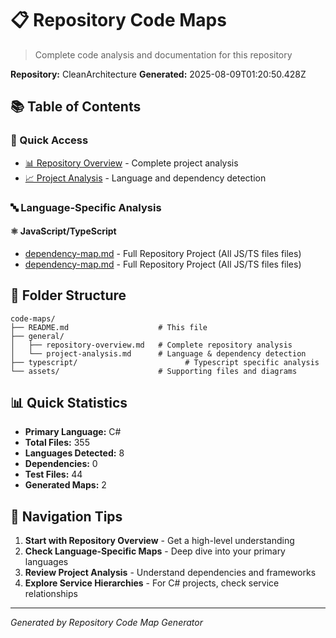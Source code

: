 # 📋 Repository Code Maps

> Complete code analysis and documentation for this repository

**Repository:** CleanArchitecture
**Generated:** 2025-08-09T01:20:50.428Z

## 📚 Table of Contents

### 🎯 Quick Access
- [📊 Repository Overview](./general/repository-overview.md) - Complete project analysis
- [📈 Project Analysis](./general/project-analysis.md) - Language and dependency detection

### 🔤 Language-Specific Analysis

#### ⚛️ JavaScript/TypeScript
- [dependency-map.md](./typescript/dependency-map.md) - Full Repository Project (All JS/TS files files)
- [dependency-map.md](./typescript/dependency-map.md) - Full Repository Project (All JS/TS files files)

## 📁 Folder Structure

```
code-maps/
├── README.md                    # This file
├── general/
│   ├── repository-overview.md   # Complete repository analysis
│   └── project-analysis.md      # Language & dependency detection
├── typescript/                        # Typescript specific analysis
└── assets/                      # Supporting files and diagrams
```

## 📊 Quick Statistics

- **Primary Language:** C#
- **Total Files:** 355
- **Languages Detected:** 8
- **Dependencies:** 0
- **Test Files:** 44
- **Generated Maps:** 2

## 🧭 Navigation Tips

1. **Start with Repository Overview** - Get a high-level understanding
2. **Check Language-Specific Maps** - Deep dive into your primary languages
3. **Review Project Analysis** - Understand dependencies and frameworks
4. **Explore Service Hierarchies** - For C# projects, check service relationships

---
*Generated by Repository Code Map Generator*